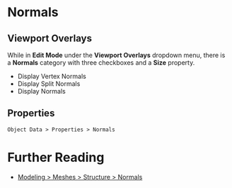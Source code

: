 # Normals

## Viewport Overlays

While in **Edit Mode** under the **Viewport Overlays** dropdown menu, there is a **Normals** category with three checkboxes and a **Size** property.

- Display Vertex Normals
- Display Split Normals
- Display Normals


## Properties

    Object Data > Properties > Normals

# Further Reading
- [Modeling > Meshes > Structure > Normals](https://docs.blender.org/manual/en/latest/modeling/meshes/structure.html#normals)
